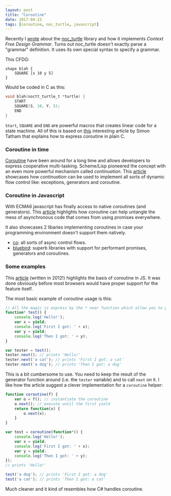 ```yaml
---
layout: post
title: "Coroutine"
date: 2017-04-23
tags: [coroutine, noc_turtle, javascript]
---
```


Recently I [wrote](https://lochrist.github.io/blog/2017-04-21-cfdg) about the [noc_turtle](https://github.com/guillaumechereau/noc) library and how it implements *Context Free Design Grammar*. Turns out noc_turtle doesn't exactly parse a "grammar" definition. It uses its own special syntax to specify a grammar.

This CFDG:

```
shape blah {
    SQUARE [s 10 y 5]
}
```

Would be coded in C as this:

```C
void blah(noctt_turtle_t *turtle) {
    START
    SQUARE(S, 10, Y, 5);
    END
}
```

`Start`, `SQUARE` and `END` are powerful macros that creates linear code for a state machine. All of this is based on [this](http://www.chiark.greenend.org.uk/~sgtatham/coroutines.html) interesting article by Simon Tatham that explains how to express coroutine in plain C.

### Coroutine in time

[Coroutine](https://en.wikipedia.org/wiki/Coroutine) have been around for a long time and allows developers to express cooperative multi-tasking. Scheme/Lisp pioneered the concept with an even more powerful mechanism called *continuation*. This [article](http://matt.might.net/articles/programming-with-continuations--exceptions-backtracking-search-threads-generators-coroutines/) showcases how *continuation* can be used to implement all sorts of dynamic flow control like: exceptions, generators and coroutine.

### Coroutine in Javascript

With ECMA6 javascript has finally access to native coroutines (and generators). This [article](https://medium.freecodecamp.com/write-modern-asynchronous-javascript-using-promises-generators-and-coroutines-5fa9fe62cf74) highlights how coroutine can help untangle the mess of asynchronous code that comes from using promises everywhere.

It also showcases 2 libaries implementing coroutines in case your programming environment doesn't support them natively.

- [co](https://www.npmjs.com/package/co): all sorts of async control flows.
- [bluebird](http://bluebirdjs.com/docs/api/promise.coroutine.html): superb libraries with support for performant promises, generators and coroutines.

### Some examples
This [article](https://x.st/javascript-coroutines/) (written in 2012!) highlights the basis of coroutine in JS. It was done obviously before most browsers would have proper support for the feature itself.

The most basic example of coroutine usage is this:

```javascript
// All the magic is express by the * near function which allow you to yield control
function* test() {
    console.log('Hello!');
    var x = yield;
    console.log('First I got: ' + x);
    var y = yield;
    console.log('Then I got: ' + y);
}

var tester = test();
tester.next(); // prints 'Hello!'
tester.next('a cat'); // prints 'First I got: a cat'
tester.next('a dog'); // prints 'Then I got: a dog'
```

This is a bit cumbersome to use. You need to keep the result of the generator function around (i.e. the `tester` variable) and to call `next` on it. I like how the article suggest a clever implementation for a `coroutine` helper:

```javascript
function coroutine(f) {
    var o = f(); // instantiate the coroutine
    o.next(); // execute until the first yield
    return function(x) {
        o.next(x);
    }
}

var test = coroutine(function*() {
    console.log('Hello!');
    var x = yield;
    console.log('First I got: ' + x);
    var y = yield;
    console.log('Then I got: ' + y);
});
// prints 'Hello!'

test('a dog'); // prints 'First I got: a dog'
test('a cat'); // prints 'Then I got: a cat'
```

Much cleaner and it kind of resembles how C# handles coroutine.